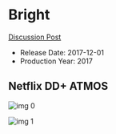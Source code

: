 # Bright

[Discussion Post](https://www.avsforum.com/threads/bass-eq-for-filtered-movies.2995212/post-56805764)

* Release Date: 2017-12-01
* Production Year: 2017

## Netflix DD+ ATMOS

![img 0](https://fanart.tv/fanart/movies/400106/moviethumb/bright-5a4372c2c34b2.jpg)

![img 1](https://i.imgur.com/sjdEtQv.png)

